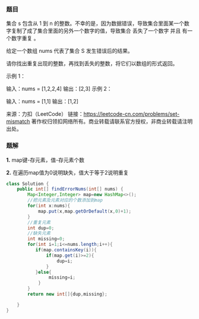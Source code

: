 ### 题目

集合 s 包含从 1 到 n 的整数。不幸的是，因为数据错误，导致集合里面某一个数字复制了成了集合里面的另外一个数字的值，导致集合 丢失了一个数字 并且 有一个数字重复 。

给定一个数组 nums 代表了集合 S 发生错误后的结果。

请你找出重复出现的整数，再找到丢失的整数，将它们以数组的形式返回。

 

示例 1：

输入：nums = [1,2,2,4]
输出：[2,3]
示例 2：

输入：nums = [1,1]
输出：[1,2]

来源：力扣（LeetCode）
链接：https://leetcode-cn.com/problems/set-mismatch
著作权归领扣网络所有。商业转载请联系官方授权，非商业转载请注明出处。



### 题解



**1.** map键-存元素，值-存元素个数

**2.** 在遍历map值为0说明缺失，值大于等于2说明重复



```java
class Solution {
    public int[] findErrorNums(int[] nums) {
        Map<Integer,Integer> map=new HashMap<>();
        //把元素及元素对应的个数添加到map
        for(int x:nums){
            map.put(x,map.getOrDefault(x,0)+1);
        }
        //重复元素
        int dup=0;
        //缺失元素
        int missing=0;
        for(int i=1;i<=nums.length;i++){
           if(map.containsKey(i)){
               if(map.get(i)>=2){
                   dup=i;
               }
           }else{
                missing=i;
            }
        }
        return new int[]{dup,missing};

    }
}



```

